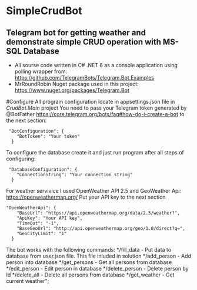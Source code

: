 # SimpleCrudBot
## Telegram bot for getting weather and demonstrate simple CRUD operation with MS-SQL Database

* All sourse code written in C# .NET 6 as a console application using polling wrapper from: https://github.com/TelegramBots/Telegram.Bot.Examples
* MrRoundRobin Nuget package used in this project: https://www.nuget.org/packages/Telegram.Bot

#Configure
All program configuration locate in appsettings.json file in *CrudBot.Main* project
You need to pass your Telegram token generated by @BotFather https://core.telegram.org/bots/faq#how-do-i-create-a-bot
to the next section:

```
 "BotConfiguration": {
    "BotToken": "Your token"
  }
```
To configure the database create it and just run program after all steps of configuring:

```
 "DatabaseConfiguration": {
    "ConnectionString": "Your connection string"
  }
```

For weather servivice I used OpenWeather API 2.5 and GeoWeather Api: https://openweathermap.org/
Put your API key to the next section

```
"OpenWeatherApi": {
    "BaseUrl": "https://api.openweathermap.org/data/2.5/weather?",
    "ApiKey": "Your API key",
    "TimeOut": "-1",
    "BaseGeoUrl": "http://api.openweathermap.org/geo/1.0/direct?q=",
    "GeoCityLimit": "1"
  }
```

The bot works with the following commands:
*/fill_data       - Put data to database from user.json file. This file inluded in solution
*/add_person      - Add person into database
*/get_persons     - Get all persons from database
*/edit_person     - Edit person in database
*/delete_person   - Delete person by Id
*/delete_all      - Delete all persons from database
*/get_weather     - Get current weather";

